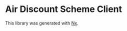 <!-- gitbook-navigation: "Air Discount Scheme" -->

# Air Discount Scheme Client

This library was generated with [Nx](https://nx.dev).

